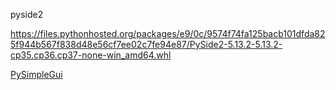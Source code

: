pyside2

https://files.pythonhosted.org/packages/e9/0c/9574f74fa125bacb101dfda825f944b567f838d48e56cf7ee02c7fe94e87/PySide2-5.13.2-5.13.2-cp35.cp36.cp37-none-win_amd64.whl



[PySimpleGui](./PySimpleGUI-4.7.1-py3-none-any.whl)

